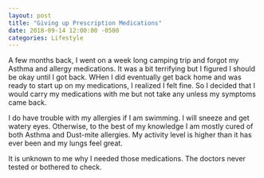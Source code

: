 ```yaml
---
layout: post
title: "Giving up Prescription Medications"
date: 2018-09-14 12:00:00 -0500
categories: Lifestyle
---
```


A few months back, I went on a week long camping trip and forgot my Asthma and allergy medications.
It was a bit terrifying but I figured I should be okay until I got back.
WHen I did eventually get back home and was ready to start up on my medications, I realized I felt fine. 
So I decided that I would carry my medications with me but not take any unless my symptoms came back.

I do have trouble with my allergies if I am swimming. I will sneeze and get watery eyes.
Otherwise, to the best of my knowledge I am mostly cured of both Asthma and Dust-mite allergies.
My activity level is higher than it has ever been and my lungs feel great.

It is unknown to me why I needed those medications.
The doctors never tested or bothered to check.




